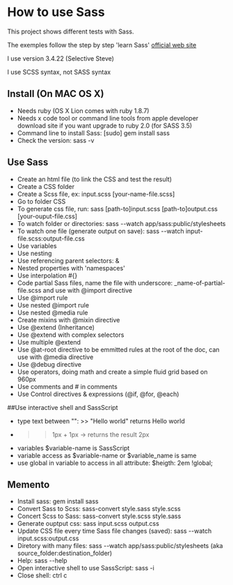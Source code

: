 # How to use Sass

This project shows different tests with Sass.

The exemples follow the step by step 'learn Sass' [official web site](http://sass-lang.com/)

I use version 3.4.22 (Selective Steve)

I use SCSS syntax, not SASS syntax

[command-or-whatever]: optionnal

## Install (On MAC OS X)
- Needs ruby (OS X Lion comes with ruby 1.8.7)
- Needs x code tool or command line tools from apple developer download site if you want upgrade to ruby 2.0 (for SASS 3.5)
- Command line to install Sass: [sudo] gem install sass
- Check the version: sass -v

## Use Sass
- Create an html file (to link the CSS and test the result)
- Create a CSS folder
- Create a Scss file, ex: input.scss [your-name-file.scss]
- Go to folder CSS
- To generate css file, run: sass [path-to]input.scss [path-to]output.css [your-ouput-file.css]
- To watch folder or directories: sass --watch app/sass:public/stylesheets
- To watch one file (generate output on save): sass --watch input-file.scss:output-file.css
- Use variables
- Use nesting
- Use referencing parent selectors: &
- Nested properties with 'namespaces'
- Use interpolation #{}
- Code partial Sass files, name the file with underscore: _name-of-partial-file.scss and use with @import directive
- Use @import rule
- Use nested @import rule
- Use nested @media rule
- Create mixins with @mixin directive
- Use @extend (Inheritance)
- Use @extend with complex selectors
- Use multiple @extend
- Use @at-root directive to be emmitted rules at the root of the doc, can use with @media directive
- Use @debug directive
- Use operators, doing math and create a simple fluid grid based on 960px
- Use comments and # in comments
- Use Control directives & expressions (@if, @for, @each)

##Use interactive shell and SassScript
- type text between "": >> "Hello world" returns Hello world
- >> 1px + 1px -> returns the result 2px
- variables $variable-name is SassScript
- variable access as $variable-name or $variable_name is same
- use global in variable to access in all attribute: $heigth: 2em !global;

## Memento
- Install sass: gem install sass
- Convert Sass to Scss: sass-convert style.sass style.scss
- Concert Scss to Sass: sass-convert style.scss style.sass
- Generate ouptput css: sass input.scss output.css
- Update CSS file every time Sass file changes (saved): sass --watch input.scss:output.css
- Diretory with many files: sass --watch app/sass:public/stylesheets (aka source_folder:destination_folder)
- Help: sass --help
- Open interactive shell to use SassScript: sass -i
- Close shell: ctrl c